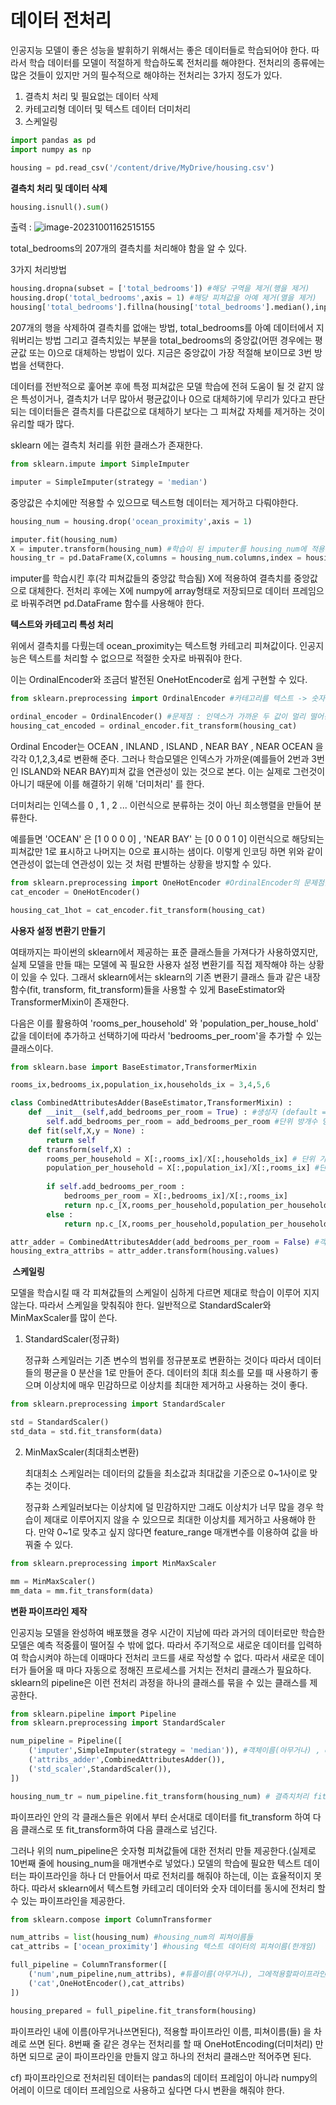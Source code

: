 <h1>데이터 전처리</h1>



 인공지능 모델이 좋은 성능을 발휘하기 위해서는 좋은 데이터들로 학습되어야 한다. 따라서 학습 데이터를 모델이 적절하게 학습하도록 전처리를 해야한다. 전처리의 종류에는 많은 것들이 있지만 거의 필수적으로 해야하는 전처리는 3가지 정도가 있다.



1. 결측치 처리 및 필요없는 데이터 삭제
2. 카테고리형 데이터 및 텍스트 데이터 더미처리
3. 스케일링



```python
import pandas as pd
import numpy as np

housing = pd.read_csv('/content/drive/MyDrive/housing.csv')
```



<strong> 결측치 처리 및 데이터 삭제</strong>

```python
housing.isnull().sum()
```

출력 :  ![image-20231001162515155](C:\Users\User\AppData\Roaming\Typora\typora-user-images\image-20231001162515155.png)

total_bedrooms의 207개의 결측치를 처리해야 함을 알 수 있다.

3가지 처리방법

```python
housing.dropna(subset = ['total_bedrooms']) #해당 구역을 제거(행을 제거)
housing.drop('total_bedrooms',axis = 1) #해당 피쳐값을 아예 제거(열을 제거)
housing['total_bedrooms'].fillna(housing['total_bedrooms'].median(),inplace = True) #다른 값들의 중앙값으로 대체
```



207개의 행을 삭제하여 결측치를 없애는 방법, total_bedrooms를 아예 데이터에서 지워버리는 방법 그리고 결측치있는 부분을 total_bedrooms의 중앙값(어떤 경우에는 평균값 또는 0)으로 대체하는 방법이 있다. 지금은 중앙값이 가장 적절해 보이므로 3번 방법을 선택한다.



데이터를 전반적으로 훑어본 후에 특정 피쳐값은 모델 학습에 전혀 도움이 될 것 같지 않은 특성이거나, 결측치가 너무 많아서 평균값이나 0으로 대체하기에 무리가 있다고 판단되는 데이터들은 결측치를 다른값으로 대체하기 보다는 그 피쳐값 자체를 제거하는 것이 유리할 때가 많다.



sklearn 에는 결측치 처리를 위한 클래스가 존재한다.

```python
from sklearn.impute import SimpleImputer

imputer = SimpleImputer(strategy = 'median')
```



중앙값은 수치에만 적용할 수 있으므로 텍스트형 데이터는 제거하고 다뤄야한다.

```python
housing_num = housing.drop('ocean_proximity',axis = 1)

imputer.fit(housing_num)
X = imputer.transform(housing_num) #학습이 된 imputer를 housing_num에 적용 후 X에 저장
housing_tr = pd.DataFrame(X,columns = housing_num.columns,index = housing_num.index)
```

imputer를 학습시킨 후(각 피쳐값들의 중앙값 학습됨) X에 적용하여 결측치를 중앙값으로 대체한다. 전처리 후에는 X에 numpy에 array형태로 저장되므로 데이터 프레임으로 바꿔주려면 pd.DataFrame 함수를 사용해야 한다.



<strong>텍스트와 카테고리 특성 처리</strong>



위에서 결측치를 다뤘는데 ocean_proximity는 텍스트형 카테고리 피쳐값이다. 인공지능은 텍스트를 처리할 수 없으므로 적절한 숫자로 바꿔줘야 한다.

이는 OrdinalEncoder와 조금더 발전된 OneHotEncoder로 쉽게 구현할 수 있다.

```python
from sklearn.preprocessing import OrdinalEncoder #카테고리를 텍스트 -> 숫자로 변환해주는 클래스

ordinal_encoder = OrdinalEncoder() #문제점 : 인덱스가 가까운 두 값이 멀리 떨어진 두 값보다 비슷하다고 머신러닝 알고리즘이 인식할 수 있음.
housing_cat_encoded = ordinal_encoder.fit_transform(housing_cat)
```



Ordinal Encoder는 OCEAN , INLAND , ISLAND , NEAR BAY , NEAR OCEAN 을 각각 0,1,2,3,4로 변환해 준다. 그러나 학습모델은 인덱스가 가까운(예를들어 2번과 3번인 ISLAND와 NEAR BAY)피쳐 값을 연관성이 있는 것으로 본다. 이는 실제로 그런것이 아니기 때문에 이를 해결하기 위해 '더미처리' 를 한다.



더미처리는 인덱스를 0 , 1 , 2  ... 이런식으로 분류하는 것이 아닌 희소행렬을 만들어 분류한다.

예를들면 'OCEAN' 은 [1 0 0 0 0]  , 'NEAR BAY' 는 [0 0 0 1 0] 이런식으로 해당되는 피쳐값만 1로 표시하고 나머지는 0으로 표시하는 샘이다.  이렇게 인코딩 하면 위와 같이 연관성이 없는데 연관성이 있는 것 처럼 판별하는 상황을 방지할 수 있다.

```python
from sklearn.preprocessing import OneHotEncoder #OrdinalEncoder의 문제점을 해결하기 위한 OneHot Encoding
cat_encoder = OneHotEncoder()

housing_cat_1hot = cat_encoder.fit_transform(housing_cat)
```



<strong>사용자 설정 변환기 만들기</strong>



여태까지는 파이썬의 sklearn에서 제공하는 표준 클래스들을 가져다가 사용하였지만, 실제 모델을 만들 때는 모델에 꼭 필요한 사용자 설정 변환기를 직접 제작해야 하는 상황이 있을 수 있다. 그래서 sklearn에서는 sklearn의 기존 변환기 클래스 들과 같은 내장함수(fit, transform, fit_transform)들을 사용할 수 있게 BaseEstimator와 TransformerMixin이 존재한다.



다음은 이를 활용하여 'rooms_per_household' 와 'population_per_house_hold' 값을 데이터에 추가하고 선택하기에 따라서 'bedrooms_per_room'을 추가할 수 있는 클래스이다. 

```python
from sklearn.base import BaseEstimator,TransformerMixin

rooms_ix,bedrooms_ix,population_ix,households_ix = 3,4,5,6

class CombinedAttributesAdder(BaseEstimator,TransformerMixin) :
    def __init__(self,add_bedrooms_per_room = True) : #생성자 (default = add_bedrooms_per_room)
        self.add_bedrooms_per_room = add_bedrooms_per_room #단위 방개수 당 침실수
    def fit(self,X,y = None) :
        return self
    def transform(self,X) :
        rooms_per_household = X[:,rooms_ix]/X[:,households_ix] # 단위 가구수당 방 개수
        population_per_household = X[:,population_ix]/X[:,rooms_ix] #단위 방개수 당 인구수
        
        if self.add_bedrooms_per_room :
            bedrooms_per_room = X[:,bedrooms_ix]/X[:,rooms_ix]
            return np.c_[X,rooms_per_household,population_per_household,bedrooms_per_room] # 단위 방개수 당 침실수를 True로 선택한 경우 리턴
        else :
            return np.c_[X,rooms_per_household,population_per_household] # 단위 방개수 당 침실수를 False로 선택한 경우 리턴

attr_adder = CombinedAttributesAdder(add_bedrooms_per_room = False) #객체생성
housing_extra_attribs = attr_adder.transform(housing.values)
```



<strong> 스케일링</strong>



모델을 학습시킬 때 각 피쳐값들의 스케일이 심하게 다르면 제대로 학습이 이루어 지지 않는다. 따라서 스케일을 맞춰줘야 한다. 일반적으로 StandardScaler와 MinMaxScaler를 많이 쓴다.



1. StandardScaler(정규화)

   정규화 스케일러는 기존 변수의 범위를 정규분포로 변환하는 것이다 따라서 데이터들의 평균을 0 분산을 1로 만들어 준다. 데이터의 최대 최소를 모를 때 사용하기 좋으며 이상치에 매우 민감하므로 이상치를 최대한 제거하고 사용하는 것이 좋다.

```python
from sklearn.preprocessing import StandardScaler

std = StandardScaler()
std_data = std.fit_transform(data)
```

2. MinMaxScaler(최대최소변환)

   최대최소 스케일러는 데이터의 값들을 최소값과 최대값을 기준으로 0~1사이로 맞추는 것이다.

   정규화 스케일러보다는 이상치에 덜 민감하지만 그래도 이상치가 너무 많을 경우 학습이 제대로 이루어지지 않을 수 있으므로 최대한 이상치를 제거하고 사용해야 한다. 만약 0~1로 맞추고 싶지 않다면 feature_range 매개변수를 이용하여 값을 바꿔줄 수 있다.

```python
from sklearn.preprocessing import MinMaxScaler

mm = MinMaxScaler()
mm_data = mm.fit_transform(data)
```





<strong> 변환 파이프라인 제작</strong>



인공지능 모델을 완성하여 배포했을 경우 시간이 지남에 따라 과거의 데이터로만 학습한 모델은 예측 적중률이 떨어질 수 밖에 없다. 따라서 주기적으로 새로운 데이터를 입력하여 학습시켜야 하는데 이때마다 전처리 코드를 새로 작성할 수 없다. 따라서 새로운 데이터가 들어올 때 마다 자동으로 정해진 프로세스를 거치는 전처리 클래스가 필요하다. sklearn의 pipeline은 이런 전처리 과정을 하나의 클래스를 묶을 수 있는 클래스를 제공한다.



```python
from sklearn.pipeline import Pipeline
from sklearn.preprocessing import StandardScaler

num_pipeline = Pipeline([
    ('imputer',SimpleImputer(strategy = 'median')), #객체이름(아무거나) , estimator
    ('attribs_adder',CombinedAttributesAdder()),
    ('std_scaler',StandardScaler()),
])

housing_num_tr = num_pipeline.fit_transform(housing_num) # 결측치처리 fit_transform 후 CombinedAttributesAdder fit_transform 후 StandartScaler 의 fit_transform을 진행
```



파이프라인 안의 각 클래스들은 위에서 부터 순서대로 데이터를 fit_transform 하여 다음 클래스로 또 fit_transform하여 다음 클래스로 넘긴다.



그러나 위의 num_pipeline은 숫자형 피쳐값들에 대한 전처리 만들 제공한다.(실제로 10번째 줄에 housing_num을 매개변수로 넣었다.) 모델의 학습에 필요한 텍스트 데이터는 파이프라인을 하나 더 만들어서 따로 전처리를 해줘야 하는데, 이는 효율적이지 못하다. 따라서 sklearn에서 텍스트형 카테고리 데이터와 숫자 데이터를 동시에 전처리 할 수 있는 파이프라인을 제공한다.

```python
from sklearn.compose import ColumnTransformer

num_attribs = list(housing_num) #housing_num의 피쳐이름들
cat_attribs = ['ocean_proximity'] #housing 텍스트 데이터의 피쳐이름(한개임)

full_pipeline = ColumnTransformer([
    ('num',num_pipeline,num_attribs), #튜플이름(아무거나), 그에적용할파이프라인,피쳐이름
    ('cat',OneHotEncoder(),cat_attribs) 
])

housing_prepared = full_pipeline.fit_transform(housing)
```



파이프라인 내에 이름(아무거나쓰면된다), 적용할 파이프라인 이름, 피쳐이름(들) 을 차례로 쓰면 된다. 8번째 줄 같은 경우는 전처리를 할 때 OneHotEncoding(더미처리) 만 하면 되므로 굳이 파이프라인을 만들지 않고 하나의 전처리 클래스만 적어주면 된다.

cf) 파이프라인으로 전처리된 데이터는 pandas의 데이터 프레임이 아니라 numpy의 어레이 이므로 데이터 프레임으로 사용하고 싶다면 다시 변환을 해줘야 한다.
